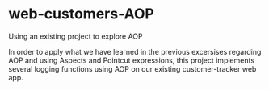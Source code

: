 # web-customers-AOP
Using an existing project to explore AOP

In order to apply what we have learned in the previous excersises regarding AOP and using Aspects and Pointcut expressions, 
this project implements several logging functions using AOP on our existing customer-tracker web app.
